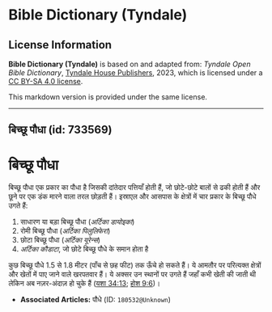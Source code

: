 # Bible Dictionary (Tyndale)

## License Information

**Bible Dictionary (Tyndale)** is based on and adapted from: _Tyndale Open Bible Dictionary_, [Tyndale House Publishers](https://tyndaleopenresources.com/), 2023, which is licensed under a [CC BY-SA 4.0 license](https://creativecommons.org/licenses/by-sa/4.0/legalcode.en).

This markdown version is provided under the same license.



--------------------------------

## बिच्छू पौधा (id: 733569)

बिच्छू पौधा
===========

बिच्छू पौधा एक प्रकार का पौधा है जिसकी दांतेदार पत्तियाँ होती हैं, जो छोटे\-छोटे बालों से ढकी होती हैं और छूने पर एक डंक मारने वाला तरल छोड़ती हैं। इस्राएल और आसपास के क्षेत्रों में चार प्रकार के बिच्छू पौधे उगते हैं:

1. साधारण या बड़ा बिच्छू पौधा (*अर्टिका डायोइका*)
2. रोमी बिच्छू पौधा (*अर्टिका पिलुलिफेरा*)
3. छोटा बिच्छू पौधा (*अर्टिका यूरेन्स*)
4. *अर्टिका कौडाटा*, जो छोटे बिच्छू पौधे के समान होता है

कुछ बिच्छू पौधे 1\.5 से 1\.8 मीटर (पाँच से छह फीट) तक ऊँचे हो सकते हैं। ये आमतौर पर परित्यक्त क्षेत्रों और खेतों में पाए जाने वाले खरपतवार हैं। ये अक्सर उन स्थानों पर उगते हैं जहाँ कभी खेती की जाती थी लेकिन अब नज़र\-अंदाज़ हो चुके हैं ([यशा 34:13](https://ref.ly/Isa34:13); [होश 9:6](https://ref.ly/Hos9:6))।

* **Associated Articles:** पौधे (ID: `180532@Unknown`)

